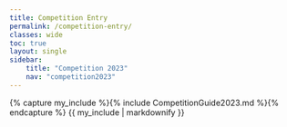 ```yaml
---
title: Competition Entry
permalink: /competition-entry/
classes: wide
toc: true
layout: single
sidebar:
    title: "Competition 2023"
    nav: "competition2023"
---
```


{% capture my_include %}{% include CompetitionGuide2023.md %}{% endcapture %}
{{ my_include | markdownify }}
